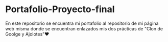 # Portafolio-Proyecto-final
En este repositorio se encuentra mi portafolio al repositorio de mi página web misma donde se encuentran enlazados mis dos prácticas de "Clon de Goolge y Ajolotes"❤️
